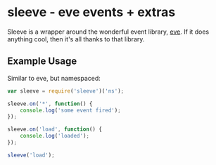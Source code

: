 # sleeve - eve events + extras

Sleeve is a wrapper around the wonderful event library, [eve](https://github.com/DmitryBaranovskiy/eve).  If it does anything cool, then it's all thanks to that library.

## Example Usage

Similar to eve, but namespaced:

```js
var sleeve = require('sleeve')('ns');

sleeve.on('*', function() {
	console.log('some event fired');
});

sleeve.on('load', function() {
	console.log('loaded');
});

sleeve('load');
```